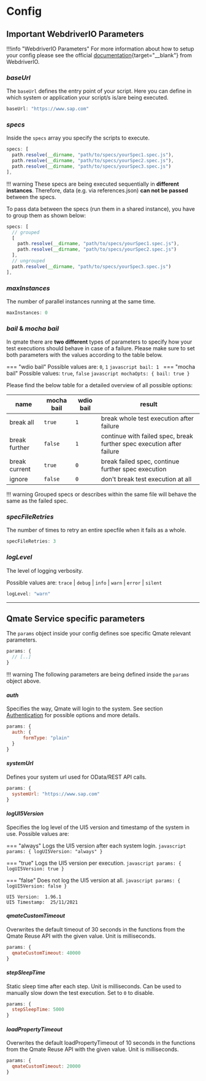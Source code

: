 # Config

## Important WebdriverIO Parameters

!!!info "WebdriverIO Parameters"
    For more information about how to setup your config please see the official [documentation](https://webdriver.io/docs/configurationfile/){target="__blank"} from WebdriverIO.

### *baseUrl*
The `baseUrl` defines the entry point of your script. Here you can define in which system or application your script/s is/are being executed.
```javascript
baseUrl: "https://www.sap.com"
```

### *specs*
Inside the `specs` array you specify the scripts to execute. 
```js
specs: [
  path.resolve(__dirname, "path/to/specs/yourSpec1.spec.js"),
  path.resolve(__dirname, "path/to/specs/yourSpec2.spec.js"),
  path.resolve(__dirname, "path/to/specs/yourSpec3.spec.js")
],
```
!!! warning
    These specs are being executed sequentially in **different instances**. Therefore, data (e.g. via references.json) **can not be passed** between the specs.

To pass data between the specs (run them in a shared instance), you have to group them as shown below:
```js
specs: [
  // grouped
  [
    path.resolve(__dirname, "path/to/specs/yourSpec1.spec.js"),
    path.resolve(__dirname, "path/to/specs/yourSpec2.spec.js")
  ],
  // ungrouped
  path.resolve(__dirname, "path/to/specs/yourSpec3.spec.js")
],
```

### *maxInstances*
The number of parallel instances running at the same time.
```javascript
maxInstances: 0
```

### *bail* & *mocha bail*
In qmate there are **two different** types of parameters to specify how your test executions should behave in case of a failure. Please make sure to set both parameters with the values according to the table below. 

=== "wdio bail"
    Possible values are: `0`, `1`
    ```javascript
    bail: 1
    ```
=== "mocha bail"
    Possible values: `true`, `false`
    ```javascript
    mochaOpts: {
      bail: true
    }
    ```

Please find the below table for a detailed overview of all possible options:

| name          | mocha bail | wdio bail | result                                                                  |
| ------------- | ---------- | --------- | ------------------------------------------------------------------------|
| break all     | ``true``   | ``1``     | break whole test execution after failure                                |
| break further | ``false``  | ``1``     | continue with failed spec, break further spec execution after failure   |
| break current | ``true``   | ``0``     | break failed spec, continue further spec execution                      |
| ignore        | ``false``  | ``0``     | don't break test execution at all                                       |

!!! warning
    Grouped specs or describes within the same file will behave the same as the failed spec.



### *specFileRetries​*
The number of times to retry an entire specfile when it fails as a whole.
```javascript
specFileRetries​: 3
```

### *logLevel*
The level of logging verbosity.

Possible values are: ``trace`` | ``debug`` | ``info`` | ``warn`` | ``error`` | ``silent``
```javascript
logLevel: "warn"
```

___
## Qmate Service specific parameters
The `params` object inside your config defines soe specific Qmate relevant parameters.
```javascript
params: {
  // [..]
}
```

!!! warning
    The following parameters are being defined inside the `params` object above.

#### *auth*
Specifies the way, Qmate will login to the system. See section [Authentication](../bestPractices/authentication.md) for possible options and more details.
```javascript
params: {
  auth: {
      formType: "plain"
  }
}
```

#### *systemUrl*
Defines your system url used for OData/REST API calls.
```javascript
params: {
  systemUrl: "https://www.sap.com"
}
```

#### *logUI5Version*
Specifies the log level of the UI5 version and timestamp of the system in use. Possible values are:

=== "always"
    Logs the UI5 version after each system login.
    ```javascript
    params: {
      logUI5Version: "always"
    }
    ```

=== "true"
    Logs the UI5 version per execution.
    ```javascript
    params: {
      logUI5Version: true
    }
    ```

=== "false"
    Does not log the UI5 version at all.
    ```javascript
    params: {
      logUI5Version: false
    }
    ```

```console title="console output"
UI5 Version:  1.96.1
UI5 Timestamp:	25/11/2021
```

#### *qmateCustomTimeout*
Overwrites the default timeout of 30 seconds in the functions from the Qmate Reuse API with the given value. Unit is milliseconds.
```javascript
params: {
  qmateCustomTimeout: 40000
}
```

#### *stepSleepTime*
Static sleep time after each step. Unit is milliseconds. Can be used to manually slow down the test execution. Set to `0` to disable.
```javascript
params: {
  stepSleepTime: 5000
}
```

#### *loadPropertyTimeout*
Overwrites the default loadPropertyTimeout of 10 seconds in the functions from the Qmate Reuse API with the given value. Unit is milliseconds.
```javascript
params: {
  qmateCustomTimeout: 20000
}
```
